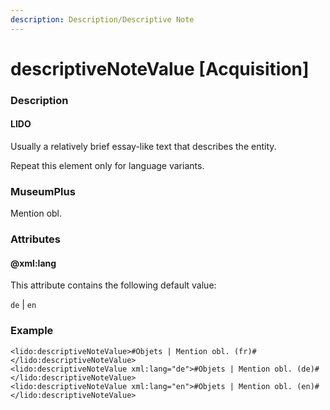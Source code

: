 ```yaml
---
description: Description/Descriptive Note
---
```


# descriptiveNoteValue \[Acquisition]

### Description

#### LIDO

Usually a relatively brief essay-like text that describes the entity.

Repeat this element only for language variants.

### MuseumPlus

Mention obl.

### Attributes

#### @xml:lang

This attribute contains the following default value:

`de` | `en`

### Example

```markup
<lido:descriptiveNoteValue>#Objets | Mention obl. (fr)#</lido:descriptiveNoteValue>
<lido:descriptiveNoteValue xml:lang="de">#Objets | Mention obl. (de)#</lido:descriptiveNoteValue>
<lido:descriptiveNoteValue xml:lang="en">#Objets | Mention obl. (en)#</lido:descriptiveNoteValue>
```

